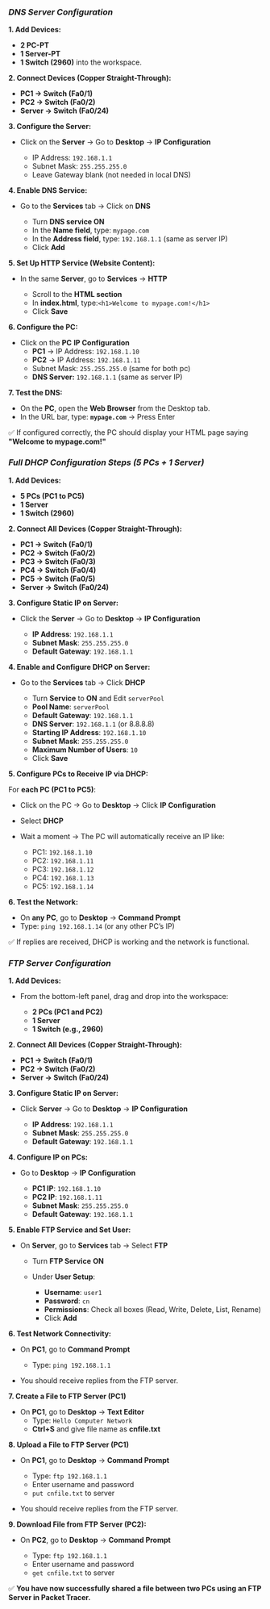### ***DNS Server Configuration***

**1. Add Devices:**

* **2 PC-PT**
* **1 Server-PT**
* **1 Switch (2960)** into the workspace.

**2. Connect Devices (Copper Straight-Through):**

* **PC1 → Switch (Fa0/1)**
* **PC2 → Switch (Fa0/2)**
* **Server → Switch (Fa0/24)**

**3. Configure the Server:**

* Click on the **Server** → Go to **Desktop** → **IP Configuration**

  * IP Address: `192.168.1.1`
  * Subnet Mask: `255.255.255.0`
  * Leave Gateway blank (not needed in local DNS)

**4. Enable DNS Service:**

* Go to the **Services** tab → Click on **DNS**

  * Turn **DNS service ON**
  * In the **Name field**, type: `mypage.com`
  * In the **Address field**, type: `192.168.1.1` (same as server IP)
  * Click **Add**

**5. Set Up HTTP Service (Website Content):**

* In the same **Server**, go to **Services** → **HTTP**

  * Scroll to the **HTML section**
  * In **index.html**, type:`<h1>Welcome to mypage.com!</h1>`
  * Click **Save**

**6. Configure the PC:**

* Click on the **PC** **IP Configuration**
  * **PC1** → IP Address: `192.168.1.10`
  * **PC2** → IP Address: `192.168.1.11`
  * Subnet Mask: `255.255.255.0` (same for both pc)
  * **DNS Server:** `192.168.1.1` (same as server IP)

**7. Test the DNS:**

* On the **PC**, open the **Web Browser** from the Desktop tab.
* In the URL bar, type:
  **`mypage.com`** → Press Enter

✅ If configured correctly, the PC should display your HTML page saying **"Welcome to mypage.com!"**

### ***Full DHCP Configuration Steps (5 PCs + 1 Server)***

**1. Add Devices:**

* **5 PCs (PC1 to PC5)**
* **1 Server**
* **1 Switch (2960)**

**2. Connect All Devices (Copper Straight-Through):**

* **PC1 → Switch (Fa0/1)**
* **PC2 → Switch (Fa0/2)**
* **PC3 → Switch (Fa0/3)**
* **PC4 → Switch (Fa0/4)**
* **PC5 → Switch (Fa0/5)**
* **Server → Switch (Fa0/24)**

**3. Configure Static IP on Server:**

* Click the **Server** → Go to **Desktop** → **IP Configuration**

  * **IP Address**: `192.168.1.1`
  * **Subnet Mask**: `255.255.255.0`
  * **Default Gateway**: `192.168.1.1`

**4. Enable and Configure DHCP on Server:**

* Go to the **Services** tab → Click **DHCP**

  * Turn **Service** to **ON** and Edit `serverPool`
  * **Pool Name**: `serverPool`
  * **Default Gateway**: `192.168.1.1`
  * **DNS Server**: `192.168.1.1` (or 8.8.8.8)
  * **Starting IP Address**: `192.168.1.10`
  * **Subnet Mask**: `255.255.255.0`
  * **Maximum Number of Users**: `10`
  * Click **Save**

**5. Configure PCs to Receive IP via DHCP:**

For **each PC (PC1 to PC5)**:

* Click on the PC → Go to **Desktop** → Click **IP Configuration**
* Select **DHCP**
* Wait a moment → The PC will automatically receive an IP like:

  * PC1: `192.168.1.10`
  * PC2: `192.168.1.11`
  * PC3: `192.168.1.12`
  * PC4: `192.168.1.13`
  * PC5: `192.168.1.14`

**6. Test the Network:**

* On **any PC**, go to **Desktop** → **Command Prompt**
* Type: `ping 192.168.1.14` (or any other PC’s IP)

✅ If replies are received, DHCP is working and the network is functional.

### ***FTP Server Configuration***

**1. Add Devices:**

* From the bottom-left panel, drag and drop into the workspace:

  * **2 PCs (PC1 and PC2)**
  * **1 Server**
  * **1 Switch (e.g., 2960)**

**2. Connect All Devices (Copper Straight-Through):**

* **PC1 → Switch (Fa0/1)**
* **PC2 → Switch (Fa0/2)**
* **Server → Switch (Fa0/24)**

**3. Configure Static IP on Server:**

* Click **Server** → Go to **Desktop** → **IP Configuration**

  * **IP Address**: `192.168.1.1`
  * **Subnet Mask**: `255.255.255.0`
  * **Default Gateway**: `192.168.1.1`
 
**4. Configure IP on PCs:**

* Go to **Desktop** → **IP Configuration**

  * **PC1 IP**: `192.168.1.10`
  * **PC2 IP**: `192.168.1.11`
  * **Subnet Mask**: `255.255.255.0`
  * **Default Gateway**: `192.168.1.1`

**5. Enable FTP Service and Set User:**

* On **Server**, go to **Services** tab → Select **FTP**

  * Turn **FTP Service** **ON**
  * Under **User Setup**:

    * **Username**: `user1`
    * **Password**: `cn`
    * **Permissions**: Check all boxes (Read, Write, Delete, List, Rename)
    * Click **Add**

**6. Test Network Connectivity:**

* On **PC1**, go to **Command Prompt**

  * Type: `ping 192.168.1.1`
* You should receive replies from the FTP server.

**7. Create a File to FTP Server (PC1)**

* On **PC1**, go to **Desktop** → **Text Editor**
  * Type: `Hello Computer Network`
  * **Ctrl+S** and give file name as **cnfile.txt**

**8. Upload a File to FTP Server (PC1)**

* On **PC1**, go to **Desktop** → **Command Prompt**

  * Type: `ftp 192.168.1.1`
  * Enter username and password
  * `put cnfile.txt` to server
* You should receive replies from the FTP server.

**9. Download File from FTP Server (PC2):**

* On **PC2**, go to **Desktop** → **Command Prompt**

  * Type: `ftp 192.168.1.1`
  * Enter username and password
  * `get cnfile.txt` to server

✅ **You have now successfully shared a file between two PCs using an FTP Server in Packet Tracer.**
